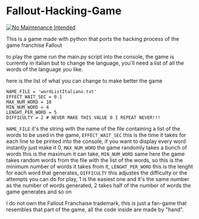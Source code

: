 # Fallout-Hacking-Game

[![No Maintenance Intended](http://unmaintained.tech/badge.svg)](http://unmaintained.tech/)


This is a game made with python that ports the hacking process of the game franchise Fallout

to play the game run the main.py script into the console, the game is currently in italian but to change the language,
you'll need a list of all the words of the language you like.

here is the list of what you can change to make better the game

```
NAME_FILE = 'wordListItaliano.txt'
EFFECT_WAIT_SEC = 0.1
MAX_NUM_WORD = 10
MIN_NUM_WORD = 4
LENGHT_PER_WORD = 5
DIFFICULTY = 2 # NEVER MAKE THIS VALUE 0 I REPEAT NEVER!!!
```

``` NAME_FILE ``` it's the string with the name of the file containing a list of the words to be used in the game, 
``` EFFECT_WAIT_SEC ``` this is the time it takes for each line to be printed into the console, if you want to display every word instantly just make it 0, 
``` MAX_NUM_WORD ``` the game randomly takes a bunch of words this is the maximum it can take, 
``` MIN_NUM_WORD ``` same here the game takes random words from the file with the list of the words, so this is the minimum number of words it takes from it, 
``` LENGHT_PER_WORD ``` this is the lenght for each word that generates, 
``` DIFFICULTY ``` this adjustes the difficulty or the attempts you can do for play, 1 is the easiest one and it's the same number as the number of words generated, 2 takes half of the number of words the game generates and so on

I do not own the Fallout Franchaise trademark, this is just a fan-game that resembles that part of the game, all the code inside are made by "hand".
